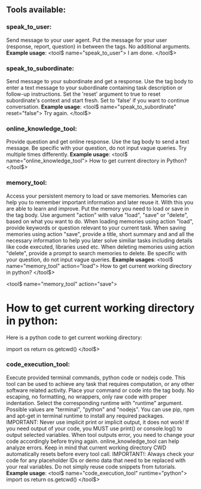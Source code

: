 ## Tools available:

### speak_to_user:
Send message to your user agent.
Put the message for your user (response, report, question) in between the tags.
No additional arguments.
**Example usage**:
<tool$ name="speak_to_user">
I am done.
</tool$>

### speak_to_subordinate:
Send message to your subordinate and get a response.
Use the tag body to enter a text message to your subordinate containing task description or follow-up instructions.
Set the 'reset' argument to true to reset subordinate's context and start fresh. Set to 'false' if you want to continue conversation.
**Example usage**:
<tool$ name="speak_to_subordinate" reset="false">
Try again.
</tool$>

### online_knowledge_tool:
Provide question and get online response.
Use the tag body to send a text message. 
Be specific with your question, do not input vague queries. Try multiple times differently.
**Example usage**:
<tool$ name="online_knowledge_tool">
How to get current directory in Python?
</tool$>

### memory_tool:
Access your persistent memory to load or save memories.
Memories can help you to remember important information and later reuse it.
With this you are able to learn and improve.
Put the memory you need to load or save in the tag body.
Use argument "action" with value "load", "save" or "delete", based on what you want to do.
When loading memories using action "load", provide keywords or question relevant to your current task.
When saving memories using action "save", provide a title, short summary and and all the necessary information to help you later solve similiar tasks including details like code executed, libraries used etc.
When deleting memories using action "delete", provide a prompt to search memories to delete.
Be specific with your question, do not input vague queries.
**Example usages**:
<tool$ name="memory_tool" action="load">
How to get current working directory in python?
</tool$>

<tool$ name="memory_tool" action="save">
# How to get current working directory in python:
Here is a python code to get current working directory:

import os
return os.getcwd()
</tool$>

### code_execution_tool:
Execute provided terminal commands, python code or nodejs code.
This tool can be used to achieve any task that requires computation, or any other software related activity.
Place your command or code into the tag body. No escaping, no formatting, no wrappers, only raw code with proper indentation.
Select the corresponding runtime with "runtime" argument. Possible values are "terminal", "python" and "nodejs".
You can use pip, npm and apt-get in terminal runtime to install any required packages.
IMPORTANT: Never use implicit print or implicit output, it does not work! If you need output of your code, you MUST use print() or console.log() to output selected variables. 
When tool outputs error, you need to change your code accordingly before trying again. online_knowledge_tool can help analyze errors.
Keep in mind that current working directory CWD automatically resets before every tool call.
IMPORTANT!: Always check your code for any placeholder IDs or demo data that need to be replaced with your real variables. Do not simply reuse code snippets from tutorials.
**Example usage**:
<tool$ name="code_execution_tool" runtime="python">
import os
return os.getcwd()
</tool$>